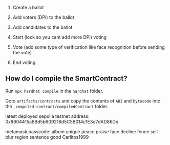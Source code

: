 1. Create a ballot

2. Add voters (DPI) to the ballot

3. Add candidates to the ballot

4. Start (lock so you cant add more DPI) voting

5. Vote (add some type of verification like face recognition before sending the vote)

6. End voting

## How do I compile the SmartContract?

Run `npx hardhat compile` in the `hardhat` folder.

Goto `artifacts/contracts` and copy the contents of `ABI` and `bytecode` into the `_compiled-contract/compiledContract` folder.

latest deployed sepolia testnet address: 0x8604415a6Bd5b609218d5C5B014c1E3d7dAD86Dd

metamask passcode: album unique peace praise face decline fence sell blur region sentence good
Carlitos1999
